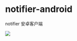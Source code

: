 notifier-android
================

notifier 安卓客户端<br/>

<img src="http://farm3.staticflickr.com/2819/12793457393_6b6d9c768a_b.jpg"/>